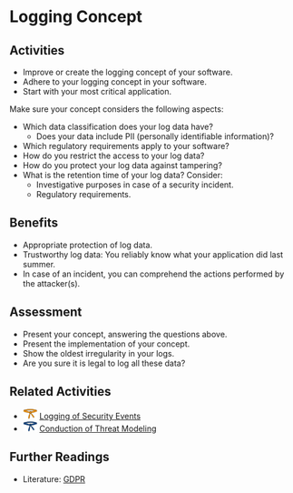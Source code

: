 # Logging Concept

## Activities

- Improve or create the logging concept of your software.
- Adhere to your logging concept in your software.
- Start with your most critical application.

Make sure your concept considers the following aspects:
- Which data classification does your log data have?
  - Does your data include PII (personally identifiable information)?
- Which regulatory requirements apply to your software?
- How do you restrict the access to your log data?
- How do you protect your log data against tampering?
- What is the retention time of your log data? Consider:
  - Investigative purposes in case of a security incident.
  - Regulatory requirements.

## Benefits

- Appropriate protection of log data.
- Trustworthy log data: You reliably know what your application did last summer.
- In case of an incident, you can comprehend the actions performed by the attacker(s).

## Assessment

- Present your concept, answering the questions above.
- Present the implementation of your concept.
- Show the oldest irregularity in your logs.
- Are you sure it is legal to log all these data?

## Related Activities

- [<img src="https://raw.githubusercontent.com/AppSecure-nrw/security-belts/assets/belt-img/03_security-belt-orange.svg" width="25" />](#) [Logging of Security Events](../orange/logging-of-security-events.md)
- [<img src="https://raw.githubusercontent.com/AppSecure-nrw/security-belts/assets/belt-img/05_security-belt-blue.svg" width="25" />](#) [Conduction of Threat Modeling](../blue/conduction-of-threat-modeling.md)

## Further Readings

- Literature: [GDPR](https://gdpr.eu/)
